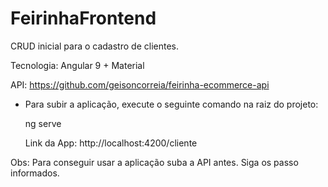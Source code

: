 # FeirinhaFrontend

CRUD inicial para o cadastro de clientes.

Tecnologia: Angular 9 + Material

API: https://github.com/geisoncorreia/feirinha-ecommerce-api

- Para subir a aplicação, execute o seguinte comando na raiz do projeto:

  ng serve
  
  Link da App: http://localhost:4200/cliente
  
Obs: Para conseguir usar a aplicação suba a API antes. Siga os passo informados.

